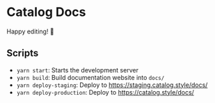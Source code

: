 # Catalog Docs

Happy editing! 👋

## Scripts

- `yarn start`: Starts the development server
- `yarn build`: Build documentation website into `docs/`
- `yarn deploy-staging`: Deploy to https://staging.catalog.style/docs/
- `yarn deploy-production`: Deploy to https://catalog.style/docs/
